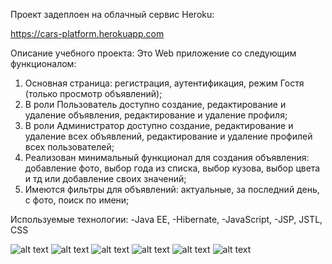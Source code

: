 Проект задеплоен на облачный сервис Heroku:

https://cars-platform.herokuapp.com

Описание учебного проекта:
Это Web приложение со следующим функционалом:
1. Основная страница: регистрация, аутентификация, режим Гостя (только просмотр объявлений);
2. В роли Пользователь доступно создание, редактирование и удаление объявления, 
редактирование и удаление профиля;
3. В роли Администратор доступно создание, редактирование и удаление всех объявлений, 
редактирование и удаление профилей всех пользователей;
4. Реализован минимальный функционал для создания объявления: добавление фото, выбор года 
из списка, выбор кузова, выбор цвета и тд или добавление своих значений;
5. Имеются фильтры для объявлений: актуальные, за последний день, с фото, поиск по имени;

Используемые технологии:
-Java EE,
-Hibernate,
-JavaScript, 
-JSP, JSTL, CSS

![alt text](https://i8.wampi.ru/2019/07/30/1e489abab662cd087.jpg)
![alt text](https://s8.wampi.ru/2019/07/30/2eb73e021a2929e36.jpg)
![alt text](https://i8.wampi.ru/2019/07/30/3e0bb9de6c8446e7b.jpg)
![alt text](https://s8.wampi.ru/2019/07/30/41fae516ce5a20340.jpg)
![alt text](https://i8.wampi.ru/2019/07/30/5b9f3be816eb0d686.jpg)
![alt text](https://s8.wampi.ru/2019/07/30/6deec132253cc2831.jpg)